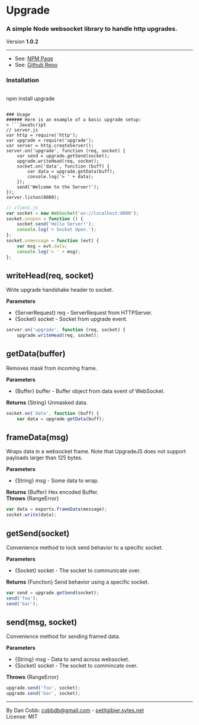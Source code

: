 # Upgrade
### A simple Node websocket library to handle http upgrades.
Version **1.0.2**

---
* See: [NPM Page](https://npmjs.org/package/upgrade)
* See: [Github Repo](http://www.github.com/cobbdb/upgrade)

### Installation
> ```
npm install upgrade
```

### Usage
###### Here is an example of a basic upgrade setup:
> ```JavaScript
// server.js
var http = require('http');
var upgrade = require('upgrade');
var server = http.createServer();
server.on('upgrade', function (req, socket) {
    var send = upgrade.getSend(socket);
    upgrade.writeHead(req, socket);
    socket.on('data', function (buff) {
        var data = upgrade.getData(buff);
        console.log('> ' + data);
    });
    send('Welcome to the Server!');
});
server.listen(8000);
```
```JavaScript
// client.js
var socket = new WebSocket('ws://localhost:8000');
socket.onopen = function () {
    socket.send('Hello Server!');
    console.log('> Socket Open.');
};
socket.onmessage = function (evt) {
    var msg = evt.data;
    console.log('> ' + msg);
};
```


## writeHead(req, socket)
Write upgrade handshake header to socket.

**Parameters**

* {ServerRequest} req - ServerRequest from HTTPServer.
* {Socket} socket - Socket from upgrade event.

```JavaScript
server.on('upgrade', function (req, socket) {
    upgrade.writeHead(req, socket);
```


## getData(buffer)
Removes mask from incoming frame.

**Parameters**

* {Buffer} buffer - Buffer object from data event of WebSocket.

**Returns** {String} Unmasked data.

```JavaScript
socket.on('data', function (buff) {
    var data = upgrade.getData(buff);
```


## frameData(msg)
Wraps data in a websocket frame. Note that UpgradeJS does not support payloads larger than 125 bytes.

**Parameters**

* {String} msg - Some data to wrap.

**Returns** {Buffer} Hex encoded Buffer.  
**Throws** {RangeError}

```JavaScript
var data = exports.frameData(message);
socket.write(data);
```


## getSend(socket)
Convenience method to lock send behavior to a specific socket.

**Parameters**

* {Socket} socket - The socket to communicate over.

**Returns** {Function} Send behavior using a specific socket.

```JavaScript
var send = upgrade.getSend(socket);
send('foo');
send('bar');
```


## send(msg, socket)
Convenience method for sending framed data.

**Parameters**

* {String} msg - Data to send across websocket.
* {Socket} socket - The socket to commincate over.

**Throws** {RangeError}

```JavaScript
upgrade.send('foo', socket);
upgrade.send('bar', socket);
```

---
By Dan Cobb: <cobbdb@gmail.com> - [petitgibier.sytes.net](http://petitgibier.sytes.net)  
License: MIT
